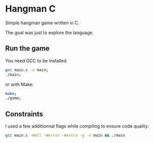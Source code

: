 # Hangman C

Simple hangman game written in C.

The goal was just to explore the language.

## Run the game

You need GCC to be installed.

```bash
gcc main.c -o main;
./main;
```

or with Make:
```bash
make;
./game;
```

## Constraints

I used a few additionnal flags while compiling to ensure code quality:

```sh
gcc main.c -Wall -Werror -Wextra -g -o main && ./main
```
